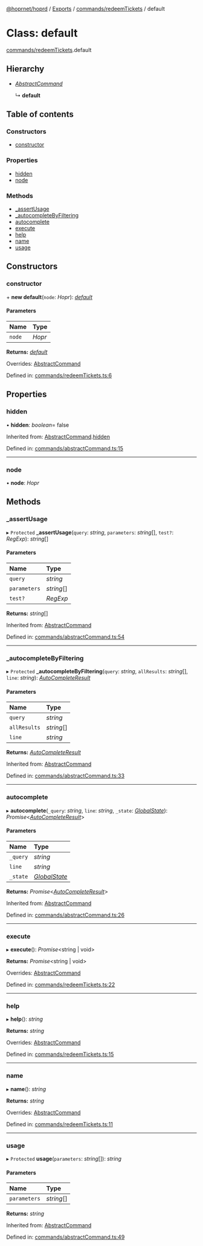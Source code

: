 [@hoprnet/hoprd](../README.md) / [Exports](../modules.md) / [commands/redeemTickets](../modules/commands_redeemtickets.md) / default

# Class: default

[commands/redeemTickets](../modules/commands_redeemtickets.md).default

## Hierarchy

- [*AbstractCommand*](commands_abstractcommand.abstractcommand.md)

  ↳ **default**

## Table of contents

### Constructors

- [constructor](commands_redeemtickets.default.md#constructor)

### Properties

- [hidden](commands_redeemtickets.default.md#hidden)
- [node](commands_redeemtickets.default.md#node)

### Methods

- [\_assertUsage](commands_redeemtickets.default.md#_assertusage)
- [\_autocompleteByFiltering](commands_redeemtickets.default.md#_autocompletebyfiltering)
- [autocomplete](commands_redeemtickets.default.md#autocomplete)
- [execute](commands_redeemtickets.default.md#execute)
- [help](commands_redeemtickets.default.md#help)
- [name](commands_redeemtickets.default.md#name)
- [usage](commands_redeemtickets.default.md#usage)

## Constructors

### constructor

\+ **new default**(`node`: *Hopr*): [*default*](commands_redeemtickets.default.md)

#### Parameters

| Name | Type |
| :------ | :------ |
| `node` | *Hopr* |

**Returns:** [*default*](commands_redeemtickets.default.md)

Overrides: [AbstractCommand](commands_abstractcommand.abstractcommand.md)

Defined in: [commands/redeemTickets.ts:6](https://github.com/hoprnet/hoprnet/blob/448a47a/packages/hoprd/src/commands/redeemTickets.ts#L6)

## Properties

### hidden

• **hidden**: *boolean*= false

Inherited from: [AbstractCommand](commands_abstractcommand.abstractcommand.md).[hidden](commands_abstractcommand.abstractcommand.md#hidden)

Defined in: [commands/abstractCommand.ts:15](https://github.com/hoprnet/hoprnet/blob/448a47a/packages/hoprd/src/commands/abstractCommand.ts#L15)

___

### node

• **node**: *Hopr*

## Methods

### \_assertUsage

▸ `Protected` **_assertUsage**(`query`: *string*, `parameters`: *string*[], `test?`: *RegExp*): *string*[]

#### Parameters

| Name | Type |
| :------ | :------ |
| `query` | *string* |
| `parameters` | *string*[] |
| `test?` | *RegExp* |

**Returns:** *string*[]

Inherited from: [AbstractCommand](commands_abstractcommand.abstractcommand.md)

Defined in: [commands/abstractCommand.ts:54](https://github.com/hoprnet/hoprnet/blob/448a47a/packages/hoprd/src/commands/abstractCommand.ts#L54)

___

### \_autocompleteByFiltering

▸ `Protected` **_autocompleteByFiltering**(`query`: *string*, `allResults`: *string*[], `line`: *string*): [*AutoCompleteResult*](../modules/commands_abstractcommand.md#autocompleteresult)

#### Parameters

| Name | Type |
| :------ | :------ |
| `query` | *string* |
| `allResults` | *string*[] |
| `line` | *string* |

**Returns:** [*AutoCompleteResult*](../modules/commands_abstractcommand.md#autocompleteresult)

Inherited from: [AbstractCommand](commands_abstractcommand.abstractcommand.md)

Defined in: [commands/abstractCommand.ts:33](https://github.com/hoprnet/hoprnet/blob/448a47a/packages/hoprd/src/commands/abstractCommand.ts#L33)

___

### autocomplete

▸ **autocomplete**(`_query`: *string*, `line`: *string*, `_state`: [*GlobalState*](../modules/commands_abstractcommand.md#globalstate)): *Promise*<[*AutoCompleteResult*](../modules/commands_abstractcommand.md#autocompleteresult)\>

#### Parameters

| Name | Type |
| :------ | :------ |
| `_query` | *string* |
| `line` | *string* |
| `_state` | [*GlobalState*](../modules/commands_abstractcommand.md#globalstate) |

**Returns:** *Promise*<[*AutoCompleteResult*](../modules/commands_abstractcommand.md#autocompleteresult)\>

Inherited from: [AbstractCommand](commands_abstractcommand.abstractcommand.md)

Defined in: [commands/abstractCommand.ts:26](https://github.com/hoprnet/hoprnet/blob/448a47a/packages/hoprd/src/commands/abstractCommand.ts#L26)

___

### execute

▸ **execute**(): *Promise*<string \| void\>

**Returns:** *Promise*<string \| void\>

Overrides: [AbstractCommand](commands_abstractcommand.abstractcommand.md)

Defined in: [commands/redeemTickets.ts:22](https://github.com/hoprnet/hoprnet/blob/448a47a/packages/hoprd/src/commands/redeemTickets.ts#L22)

___

### help

▸ **help**(): *string*

**Returns:** *string*

Overrides: [AbstractCommand](commands_abstractcommand.abstractcommand.md)

Defined in: [commands/redeemTickets.ts:15](https://github.com/hoprnet/hoprnet/blob/448a47a/packages/hoprd/src/commands/redeemTickets.ts#L15)

___

### name

▸ **name**(): *string*

**Returns:** *string*

Overrides: [AbstractCommand](commands_abstractcommand.abstractcommand.md)

Defined in: [commands/redeemTickets.ts:11](https://github.com/hoprnet/hoprnet/blob/448a47a/packages/hoprd/src/commands/redeemTickets.ts#L11)

___

### usage

▸ `Protected` **usage**(`parameters`: *string*[]): *string*

#### Parameters

| Name | Type |
| :------ | :------ |
| `parameters` | *string*[] |

**Returns:** *string*

Inherited from: [AbstractCommand](commands_abstractcommand.abstractcommand.md)

Defined in: [commands/abstractCommand.ts:49](https://github.com/hoprnet/hoprnet/blob/448a47a/packages/hoprd/src/commands/abstractCommand.ts#L49)
